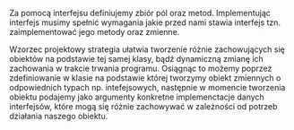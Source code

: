 Za pomocą interfejsu definiujemy zbiór pól oraz metod. Implementując interfejs  musimy spełnić wymagania jakie przed nami stawia interfejs tzn.
zaimplementować jego metody oraz zmienne.

Wzorzec projektowy strategia ułatwia tworzenie różnie zachowujących się obiektów na podstawie tej samej klasy, bądź dynamiczną 
zmianę ich zachowania w trakcie trwania programu. Osiągnąc to możemy poprzez zdefiniowanie w klasie na podstawie której tworzymy obiekt 
 zmiennych o odpowiednich typach np. intefejsowych, następnie w momencie tworzenia obiektu podajemy jako argumenty konkretne implemenctacje danych interfejsów, które mogą się różnie zachowywać w zależności od potrzeb działania naszego obiektu.